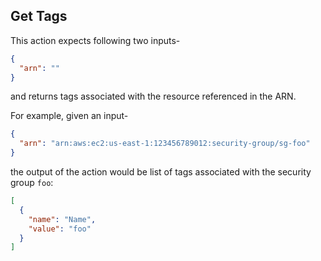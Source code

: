 ## Get Tags

This action expects following two inputs-

```json
{
  "arn": ""
}
```

and returns tags associated with the resource referenced in the ARN.

For example, given an input-
```json
{
  "arn": "arn:aws:ec2:us-east-1:123456789012:security-group/sg-foo"
}
```

the output of the action would be list of tags associated with the security group `foo`:

```json
[
  {
    "name": "Name",
    "value": "foo"
  }
]
```
